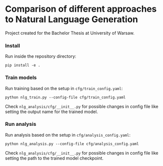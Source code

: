 # Comparison of different approaches to Natural Language Generation
Project created for the Bachelor Thesis at University of Warsaw.

### Install
Run inside the repository directory:
```commandline
pip install -e .
```

### Train models
Run training based on the setup in ```cfg/train_config.yaml```:
```commandline
python nlg_train.py --config-file cfg/train_config.yaml 
```
Check ```nlg_analysis/cfg/__init__.py``` for possible changes in config file
like setting the output name for the trained model.

### Run analysis
Run analysis based on the setup in ```cfg/analysis_config.yaml```:
```commandline
python nlg_analysis.py --config-file cfg/analysis_config.yaml
```
Check ```nlg_analysis/cfg/__init__.py``` for possible changes in config file
like setting the path to the trained model checkpoint.